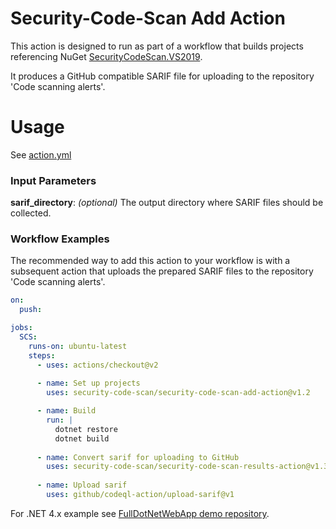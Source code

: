 # Security-Code-Scan Add Action

This action is designed to run as part of a workflow that builds projects referencing NuGet [SecurityCodeScan.VS2019](https://www.nuget.org/packages/SecurityCodeScan.VS2019/).

It produces a GitHub compatible SARIF file for uploading to the repository 'Code scanning alerts'.

# Usage

See [action.yml](action.yml)

### Input Parameters

**sarif_directory**: _(optional)_ The output directory where SARIF files should be collected.

### Workflow Examples

The recommended way to add this action to your workflow is with a subsequent action that uploads the prepared SARIF files to the repository 'Code scanning alerts'.

```yaml
on:
  push:

jobs:
  SCS:
    runs-on: ubuntu-latest
    steps:     
      - uses: actions/checkout@v2
      
      - name: Set up projects
        uses: security-code-scan/security-code-scan-add-action@v1.2

      - name: Build
        run: |
          dotnet restore
          dotnet build
        
      - name: Convert sarif for uploading to GitHub
        uses: security-code-scan/security-code-scan-results-action@v1.3
        
      - name: Upload sarif	
        uses: github/codeql-action/upload-sarif@v1
```

For .NET 4.x example see [FullDotNetWebApp demo repository](https://github.com/security-code-scan/FullDotNetWebApp).
